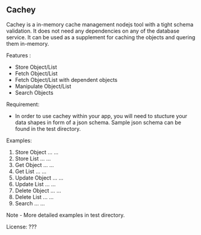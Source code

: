 ## Cachey

Cachey is a in-memory cache management nodejs tool with a tight schema validation. It does not need any dependencies on any of the database service. It can be used as a supplement for caching the objects and quering them in-memory.

Features :
- Store Object/List
- Fetch Object/List
- Fetch Object/List with dependent objects
- Manipulate Object/List
- Search Objects

Requirement:
- In order to use cachey within your app, you will need to stucture your data shapes in form of a json schema. Sample json schema can be found in the test directory.

Examples:
1. Store Object
	...
	...
2. Store List
	...
	...
3. Get Object
	...
	...
4. Get List
	...
	...
5. Update Object
	...
	...
6. Update List
	...
	...
7. Delete Object
	...
	...
8. Delete List
	...
	...
9. Search
	...
	...

Note - More detailed examples in test directory.

License: ???
